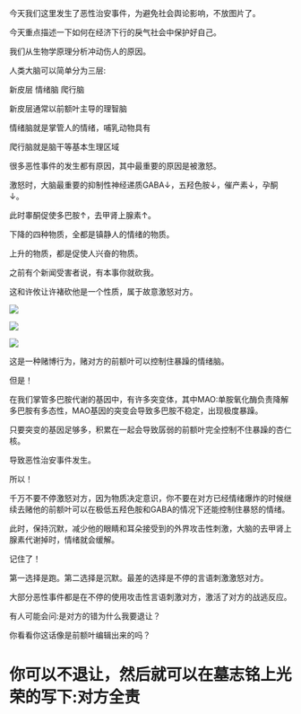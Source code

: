 今天我们这里发生了恶性治安事件，为避免社会舆论影响，不放图片了。

今天重点描述一下如何在经济下行的戾气社会中保护好自己。

我们从生物学原理分析冲动伤人的原因。

人类大脑可以简单分为三层:

新皮层 情绪脑 爬行脑

新皮层通常以前额叶主导的理智脑

情绪脑就是掌管人的情绪，哺乳动物具有

爬行脑就是脑干等基本生理区域

很多恶性事件的发生都有原因，其中最重要的原因是被激怒。

激怒时，大脑最重要的抑制性神经递质GABA↓，五羟色胺↓，催产素↓，孕酮↓。

此时睾酮促使多巴胺↑，去甲肾上腺素↑。

下降的四种物质，全都是镇静人的情绪的物质。

上升的物质，都是促使人兴奋的物质。

之前有个新闻受害者说，有本事你就砍我。

这和许攸让许褚砍他是一个性质，属于故意激怒对方。

![](https://picx.zhimg.com/v2-1cc0cc7ec1e1bf229467052c95b0a8aa_720w.jpg?source=d16d100b)




![](https://pica.zhimg.com/v2-dfec5585bfa5bd677d78ffa3a51f7845_720w.jpg?source=d16d100b)




![](https://pic1.zhimg.com/v2-a30c3a157cb8a4e64164924b7e247e69_720w.jpg?source=d16d100b)

这是一种赌博行为，赌对方的前额叶可以控制住暴躁的情绪脑。

但是！

在我们掌管多巴胺代谢的基因中，有许多突变体，其中MAO:单胺氧化酶负责降解多巴胺有多态性，MAO基因的突变会导致多巴胺不稳定，出现极度暴躁。

只要突变的基因足够多，积累在一起会导致孱弱的前额叶完全控制不住暴躁的杏仁核。

导致恶性治安事件发生。

所以！

千万不要不停激怒对方，因为物质决定意识，你不要在对方已经情绪爆炸的时候继续去赌他的前额叶可以在极低五羟色胺和GABA的情况下还能控制住暴怒的情绪。

此时，保持沉默，减少他的眼睛和耳朵接受到的外界攻击性刺激，大脑的去甲肾上腺素代谢掉时，情绪就会缓解。

记住了！

第一选择是跑。第二选择是沉默。最差的选择是不停的言语刺激激怒对方。

大部分恶性事件都是在不停的使用攻击性言语刺激对方，激活了对方的战逃反应。

有人可能会问:是对方的错为什么我要退让？

你看看你这话像是前额叶编辑出来的吗？

# 你可以不退让，然后就可以在墓志铭上光荣的写下:对方全责
